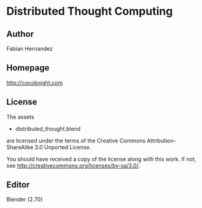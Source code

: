 Distributed Thought Computing
=============================

Author
------

Fabian Hernandez

Homepage
--------

http://cocoknight.com

License
-------

The assets

* distributed_thought.blend

are licensed under the terms of the
Creative Commons Attribution-ShareAlike 3.0 Unported License.

You should have received a copy of the license along with this
work.  If not, see <http://creativecommons.org/licenses/by-sa/3.0/>.

Editor
------

Blender (2.70)
